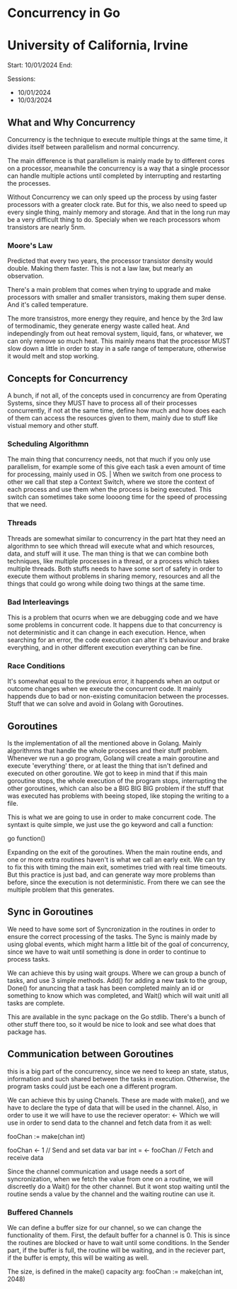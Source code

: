# Concurrency in Go
# University of California, Irvine

Start: 10/01/2024
End:

Sessions:
- 10/01/2024
- 10/03/2024

## What and Why Concurrency

Concurrency is the technique to execute multiple things at the same time, 
it divides itself between parallelism and normal concurrency.

The main difference is that parallelism is mainly made by to different cores on a processor,
meanwhile the concurrency is a way that a single processor can handle multiple actions until completed 
by interrupting and restarting the processes.

Without Concurrency we can only speed up the process by using faster processors with a greater clock rate.
But for this, we also need to speed up every single thing, mainly memory and storage. And that in the long run 
may be a very difficult thing to do. Specialy when we reach processors whom transistors are nearly 5nm.

### Moore's Law
Predicted that every two years, the processor transistor density would double. Making them faster.
This is not a law law, but mearly an observation.

There's a main problem that comes when trying to upgrade and make processors with smaller and smaller transistors, 
making them super dense. And it's called temperature.

The more transistros, more energy they require, and hence by the 3rd law of termodinamic, they generate energy waste called heat.
And independingly from out heat removal system, liquid, fans, or whatever, we can only remove so much heat. This mainly means 
that the processor MUST slow down a little in order to stay in a safe range of temperature, otherwise it would melt and stop working.

## Concepts for Concurrency

A bunch, if not all, of the concepts used in concurrency are from Operating Systems, 
since they MUST have to process all of their processes concurrently, if not at the same time,
define how much and how does each of them can access the resources given to them, mainly due to 
stuff like vistual memory and other stuff.

### Scheduling Algorithmn
The main thing that concurrency needs, not that much if you only use parallelism, 
for example some of this give each task a even amount of time for processing, mainly used in OS.
|
When we switch from one process to other we call that step a Context Switch, where we store the 
context of each process and use them when the process is being executed. 
This switch can sometimes take some loooong time for the speed of processing that we need.

### Threads
Threads are somewhat similar to concurrency in the part htat they need an algorithmn to see which 
thread will execute what and which resources, data, and stuff will it use. 
The man thing is that we can combine both techniques, like multiple processes in a thread, or 
a process which takes multiple threads.
Both stuffs needs to have some sort of safety in order to execute them without problems in 
sharing memory, resources and all the things that could go wrong while doing two things at the same time.

### Bad Interleavings
This is a problem that ocurrs when we are debugging code and we have some problems in 
concurrent code. It happens due to that concurrency is not deterministic and it can change 
in each execution. Hence, when searching for an error, the code execution can alter 
it's behaviour and brake everything, and in other different execution everything can be fine.

### Race Conditions
It's somewhat equal to the previous error, it happends when an output or outcome changes 
when we execute the concurrent code. It mainly happends due to bad or non-existing comunitacion between the processes.
Stuff that we can solve and avoid in Golang with Goroutines.

## Goroutines

Is the implementation of all the mentioned above in Golang. 
Mainly algorithmns that handle the whole processes and their stuff problem.
Whenever we run a go program, Golang will create a main goroutine and execute 
'everything' there, or at least the thing that isn't defined and executed on other goroutine.
We got to keep in mind that if this main goroutine stops, the whole execution of the program stops,
interrupting the other goroutines, which can also be a BIG BIG BIG problem if the stuff that was executed
has problems with beeing stoped, like stoping the writing to a file.

This is what we are going to use in order to make concurrent code. 
The syntaxt is quite simple, we just use the go keyword and call a function:

go function()

Expanding on the exit of the goroutines. When the main routine ends, and one or more extra routines haven't 
is what we call an early exit. We can try to fix this with timing the main exit, sometimes tried with real time timeouts.
But this practice is just bad, and can generate way more problems than before, since the execution is not deterministic.
From there we can see the multiple problem that this generates.

## Sync in Goroutines

We need to have some sort of Syncronization in the routines in order to ensure the correct processing 
of the tasks. The Sync is mainly made by using global events, which might harm a little bit of 
the goal of concurrency, since we have to wait until something is done in order to continue to process tasks.

We can achieve this by using wait groups. Where we can group a bunch of tasks, and use 3 simple methods.
Add() for adding a new task to the group, Done() for anuncing that a task has been completed mainly 
an id or something to know which was completed, and Wait() which will wait unitl all tasks are complete.

This are available in the sync package on the Go stdlib. There's a bunch of other stuff there too, so 
it would be nice to look and see what does that package has.

## Communication between Goroutines

this is a big part of the concurrency, since we need to keep an state, status, information and such shared between the 
tasks in execution. Otherwise, the program tasks could just be each one a different program.

We can achieve this by using Chanels. These are made with make(), and we have to declare the type of data that 
will be used in the channel. Also, in order to use it we will have to use the reciever operator: <- 
Which we will use in order to send data to the channel and fetch data from it as well:

fooChan := make(chan int)

fooChan <- 1 // Send and set data
var bar int = <- fooChan // Fetch and receive data

Since the channel communication and usage needs a sort of syncronization, 
when we fetch the value from one on a routine, we will discreetly do a Wait() for the other channel.
But it wont stop waiting until the routine sends a value by the channel and the waiting routine can use it.

### Buffered Channels
We can define a buffer size for our channel, so we can change the functionality of them.
First, the default buffer for a channel is 0. This is since the routines are blocked or have to wait until some conditions.
In the Sender part, if the buffer is full, the routine will be waiting, 
and in the reciever part, if the buffer is empty, this will be waiting as well.

The size, is defined in the make() capacity arg:
fooChan := make(chan int, 2048)

